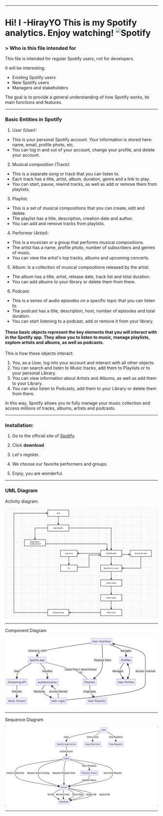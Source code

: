 ---------------------------------------------------------------------------------------------------------------------------------------------------------------------------------------------------------------------------------------------------------------------------------------------------------------

# Hi! I **-HirayYO**  This is my Spotify analytics. Enjoy watching! ![Spotify](https://digiseller.mycdn.ink/preview/820112/p1_3450772_0bbe1bea.png)


### > Who is this file intended for

This file is intended for regular Spotify users, not for developers.

It will be interesting:

- Existing Spotify users
- New Spotify users
- Managers and stakeholders

The goal is to provide a general understanding of how Spotify works, its main functions and features.


---------------------------------------------------------------------------------------------------------------------------------------------------------------


### Basic Entities in Spotify

1. User (User):
 - This is your personal Spotify account. Your information is stored here: name, email, profile photo, etc.
 - You can log in and out of your account, change your profile, and delete your account.

2. Musical composition (Track):
- This is a separate song or track that you can listen to.
 - Each track has a title, artist, album, duration, genre and a link to play.
 - You can start, pause, rewind tracks, as well as add or remove them from playlists.

3. Playlist:
 - This is a set of musical compositions that you can create, edit and delete.
 - The playlist has a title, description, creation date and author.
 - You can add and remove tracks from playlists.

4. Performer (Artist):
 - This is a musician or a group that performs musical compositions.
 - The artist has a name, profile photo, number of subscribers and genres of music.
 - You can view the artist's top tracks, albums and upcoming concerts.

5. Album:
Is a collection of musical compositions released by the artist.
 - The album has a title, artist, release date, track list and total duration.
 - You can add albums to your library or delete them from there.

6. Podcast:
 - This is a series of audio episodes on a specific topic that you can listen to.
 - The podcast has a title, description, host, number of episodes and total duration.
 - You can start listening to a podcast, add or remove it from your library.

#### These basic objects represent the key elements that you will interact with in the Spotify app. They allow you to listen to music, manage playlists, explore artists and albums, as well as podcasts.

This is how these objects interact:

1. You, as a User, log into your account and interact with all other objects.
2. You can search and listen to Music tracks, add them to Playlists or to your personal Library.
3. You can view information about Artists and Albums, as well as add them to your Library.
4. You can also listen to Podcasts, add them to your Library or delete them from there.

In this way, Spotify allows you to fully manage your music collection and access millions of tracks, albums, artists and podcasts.

---------------------------------------------------------------------------------------------------------------------------------------------------------------


### Installation:

1. Go to the official site of [Spotify](https://www.spotify.com/).
 
2. Click **download**.

3. Let's register.

4. We choose our favorite performers and groups.

5. Enjoy, you are wonderful.

---------------------------------------------------------------------------------------------------------------------------------------------------------------------------------------------------------------------------------------------------------------------------------------------------------------

### UML Diagram
 
Activity diagram.

![Activity diagram](https://github.com/HirayYo/Artur-IS31/blob/main/Activity%20diagram.png)

---------------------------------------------------------------------------------------------------------------------------------------------------------------------------------------------------------------------------------------------------------------------------------------------------------------

Component Diagram

![diagram](https://github.com/HirayYo/Artur-IS31/blob/main/Component%20Diagram)

---------------------------------------------------------------------------------------------------------------------------------------------------------------------------------------------------------------------------------------------------------------------------------------------------------------

Sequence Diagram

![dia](https://github.com/HirayYo/Artur-IS31/blob/main/%D0%B8%D0%B7%D0%BE%D0%B1%D1%80%D0%B0%D0%B6%D0%B5%D0%BD%D0%B8%D0%B5_2024-09-19_012123450.png)

---------------------------------------------------------------------------------------------------------------------------------------------------------------------------------------------------------------------------------------------------------------------------------------------------------------
